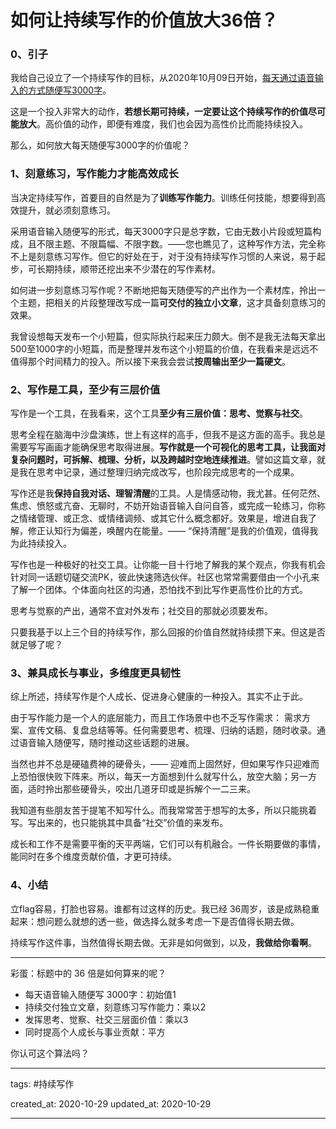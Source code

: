 # 如何让持续写作的价值放大36倍？

### 0、引子

我给自己设立了一个持续写作的目标，从2020年10月09日开始，[每天通过语音输入的方式随便写3000字](https://zuopin.xin/posts/9c9f8d898cf92db4a89f1eb25b8bed887c783f3a450cfe12b69df22882808146)。

这是一个投入非常大的动作，**若想长期可持续，一定要让这个持续写作的价值尽可能放大**。高价值的动作，即便有难度，我们也会因为高性价比而能持续投入。

那么，如何放大每天随便写3000字的价值呢？

### 1、刻意练习，写作能力才能高效成长

当决定持续写作，首要目的自然是为了**训练写作能力**。训练任何技能，想要得到高效提升，就必须刻意练习。

采用语音输入随便写的形式，每天3000字只是总字数，它由无数小片段或短篇构成，且不限主题、不限篇幅、不限字数。——您也瞧见了，这种写作方法，完全称不上是刻意练习写作。但它的好处在于，对于没有持续写作习惯的人来说，易于起步，可长期持续，顺带还挖出来不少潜在的写作素材。

如何进一步刻意练习写作呢？不断地把每天随便写的产出作为一个素材库，拎出一个主题，把相关的片段整理改写成一篇**可交付的独立小文章**，这才具备刻意练习的效果。

我曾设想每天发布一个小短篇，但实际执行起来压力颇大。倒不是我无法每天拿出500至1000字的小短篇，而是整理并发布这个小短篇的价值，在我看来是远远不值得那个时间精力的投入。所以接下来我会尝试**按周输出至少一篇硬文**。

### 2、写作是工具，至少有三层价值

写作是一个工具，在我看来，这个工具**至少有三层价值：思考、觉察与社交**。

思考全程在脑海中沙盘演练，世上有这样的高手，但我不是这方面的高手。我总是需要写写画画才能确保思考取得进展。**写作就是一个可视化的思考工具，让我面对复杂问题时，可拆解、梳理、分析，以及跨越时空地连续推进**。譬如这篇文章，就是我在思考中记录，通过整理归纳完成改写，也阶段完成思考的一个成果。

写作还是我**保持自我对话、理智清醒**的工具。人是情感动物，我尤甚。任何茫然、焦虑、愤怒或亢奋、无聊时，不妨开始语音输入自问自答，或完成一轮练习，你称之情绪管理、或正念、或情绪调频、或其它什么概念都好。效果是，增进自我了解，修正认知行为偏差，唤醒内在能量。—— “保持清醒”是我的价值观，值得我为此持续投入。

写作也是一种极好的社交工具。让你能一目十行地了解我的某个观点，你我有机会针对同一话题切磋交流PK，彼此快速筛选伙伴。社区也常常需要借由一个小孔来了解一个团体。个体面向社区的沟通，恐怕找不到比写作更高性价比的方式。

思考与觉察的产出，通常不宜对外发布；社交目的那就必须要发布。

只要我基于以上三个目的持续写作，那么回报的价值自然就持续攒下来。但这是否就足够了呢？

### 3、兼具成长与事业，多维度更具韧性

综上所述，持续写作是个人成长、促进身心健康的一种投入。其实不止于此。

由于写作能力是一个人的底层能力，而且工作场景中也不乏写作需求： 需求方案、宣传文稿、复盘总结等等。任何需要思考、梳理、归纳的话题，随时收录。通过语音输入随便写，随时推动这些话题的进展。

当然也并不总是硬磕费神的硬骨头，—— 迎难而上固然好，但如果写作只迎难而上恐怕很快败下阵来。所以，每天一方面想到什么就写什么，放空大脑；另一方面，适时拎出那些硬骨头，咬出几道牙印或是拆解个一二三来。

我知道有些朋友苦于提笔不知写什么。而我常常苦于想写的太多，所以只能挑着写。写出来的，也只能挑其中具备“社交”价值的来发布。

成长和工作不是需要平衡的天平两端，它们可以有机融合。一件长期要做的事情，能同时在多个维度贡献价值，才更可持续。

### 4、小结

立flag容易，打脸也容易。谁都有过这样的历史。我已经 36周岁，该是成熟稳重起来：想问题么就想的透一些，做选择么就多考虑一下是否值得长期去做。

持续写作这件事，当然值得长期去做。无非是如何做到，以及，**我做给你看啊**。

---

彩蛋：标题中的 36 倍是如何算来的呢？

- 每天语音输入随便写 3000字：初始值1
- 持续交付独立文章，刻意练习写作能力：乘以2
- 发挥思考、觉察、社交三层面价值：乘以3
- 同时提高个人成长与事业贡献：平方

你认可这个算法吗？

---
tags: #持续写作 

created_at: 2020-10-29
updated_at: 2020-10-29

---

